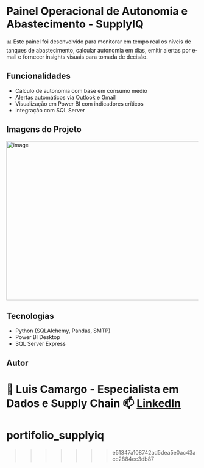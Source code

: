 # Painel Operacional de Autonomia e Abastecimento - SupplyIQ

📊 Este painel foi desenvolvido para monitorar em tempo real os níveis de tanques de abastecimento, calcular autonomia em dias, emitir alertas por e-mail e fornecer insights visuais para tomada de decisão.

## Funcionalidades

- Cálculo de autonomia com base em consumo médio
- Alertas automáticos via Outlook e Gmail
- Visualização em Power BI com indicadores críticos
- Integração com SQL Server
## Imagens do Projeto 



<img width="759" height="417" alt="image" src="https://github.com/user-attachments/assets/a47b309f-26d5-467f-8d25-1552be685cbf" />






## Tecnologias
- Python (SQLAlchemy, Pandas, SMTP)
- Power BI Desktop
- SQL Server Express

## Autor
👤 Luis Camargo - Especialista em Dados e Supply Chain
📫 [LinkedIn](https://www.linkedin.com/in/seu-usuario)
=======
# portifolio_supplyiq
>>>>>>> e51347a108742ad5dea5e0ac43acc2884ec3db87
